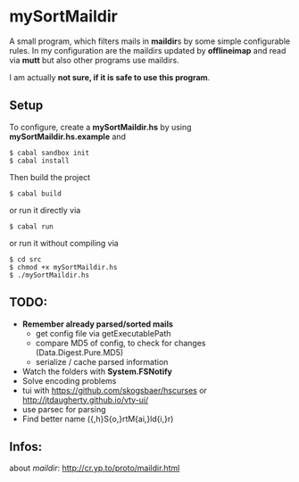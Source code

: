 mySortMaildir
=============
A small program, which filters mails in **maildir**s by some simple configurable
rules.
In my configuration are the maildirs updated by **offlineimap** and read via
**mutt** but also other programs use maildirs.

I am actually **not sure, if it is safe to use this program**.

Setup
-----
To configure, create a **mySortMaildir.hs** by using
**mySortMaildir.hs.example** and

    $ cabal sandbox init
    $ cabal install

Then build the project

    $ cabal build

or run it directly via

    $ cabal run

or run it without compiling via

    $ cd src
    $ chmod +x mySortMaildir.hs
    $ ./mySortMaildir.hs

TODO:
-----
* **Remember already parsed/sorted mails**
  - get config file via getExecutablePath
  - compare MD5 of config, to check for changes (Data.Digest.Pure.MD5)
  - serialize / cache parsed information
* Watch the folders with **System.FSNotify**
* Solve encoding problems
* tui with https://github.com/skogsbaer/hscurses or http://jtdaugherty.github.io/vty-ui/
* use parsec for parsing
* Find better name ({,h}S{o,}rtM{ai,}ld{i,}r)

Infos:
------
about *maildir*: http://cr.yp.to/proto/maildir.html
